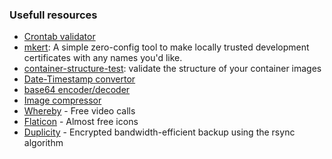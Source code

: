 ### Usefull resources

* [Crontab validator](https://crontab.guru/)
* [mkert](https://github.com/FiloSottile/mkcert): A simple zero-config tool to make locally trusted development certificates with any names you'd like.
* [container-structure-test](https://github.com/GoogleContainerTools/container-structure-test): validate the structure of your container images
* [Date-Timestamp convertor](https://www.freeformatter.com/epoch-timestamp-to-date-converter.html)
* [base64 encoder/decoder](http://www.utilities-online.info/base64/#.XXjdmnUzZhE)
* [Image compressor](https://compressor.io/)
* [Whereby](https://whereby.com/) - Free video calls
* [Flaticon](https://www.flaticon.com/) - Almost free icons
* [Duplicity](http://duplicity.nongnu.org/index.html) - Encrypted bandwidth-efficient backup using the rsync algorithm



